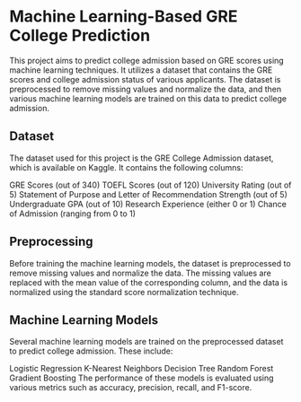 # Machine Learning-Based GRE College Prediction
This project aims to predict college admission based on GRE scores using machine learning techniques. It utilizes a dataset that contains the GRE scores and college admission status of various applicants. The dataset is preprocessed to remove missing values and normalize the data, and then various machine learning models are trained on this data to predict college admission.

## Dataset
The dataset used for this project is the GRE College Admission dataset, which is available on Kaggle. It contains the following columns:

GRE Scores (out of 340)
TOEFL Scores (out of 120)
University Rating (out of 5)
Statement of Purpose and Letter of Recommendation Strength (out of 5)
Undergraduate GPA (out of 10)
Research Experience (either 0 or 1)
Chance of Admission (ranging from 0 to 1)

## Preprocessing
Before training the machine learning models, the dataset is preprocessed to remove missing values and normalize the data. The missing values are replaced with the mean value of the corresponding column, and the data is normalized using the standard score normalization technique.

## Machine Learning Models
Several machine learning models are trained on the preprocessed dataset to predict college admission. These include:

Logistic Regression
K-Nearest Neighbors
Decision Tree
Random Forest
Gradient Boosting
The performance of these models is evaluated using various metrics such as accuracy, precision, recall, and F1-score.

